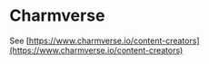 # Charmverse

See [https://www.charmverse.io/content-creators](https://www.charmverse.io/content-creators)
